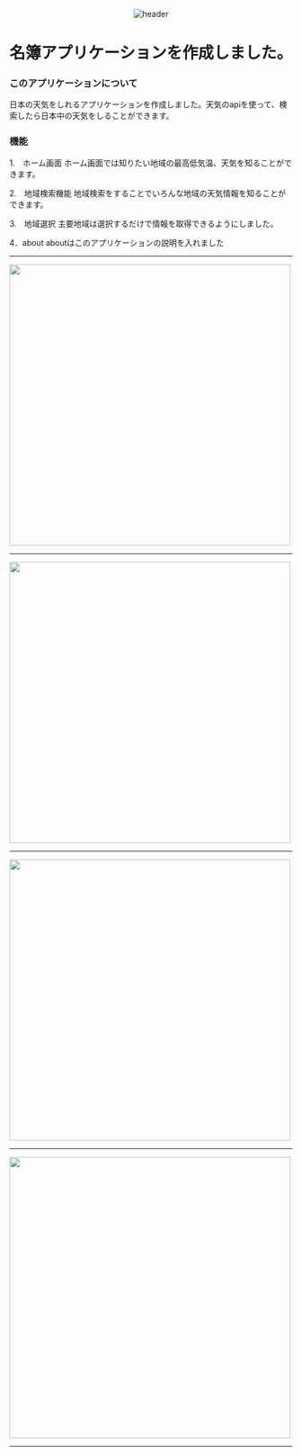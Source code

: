<div align='center'>
  
![header](https://capsule-render.vercel.app/api?type=rounded&height=300&color=gradient&text=weather%20app)
 </div>
<h1 align="center">名簿アプリケーションを作成しました。</h1>

### このアプリケーションについて
日本の天気をしれるアプリケーションを作成しました。天気のapiを使って、検索したら日本中の天気をしることができます。

### 機能
1.　ホーム画面
ホーム画面では知りたい地域の最高低気温、天気を知ることができます。

2.　地域検索機能
地域検索をすることでいろんな地域の天気情報を知ることができます。

3.　地域選択
主要地域は選択するだけで情報を取得できるようにしました。

4．about
aboutはこのアプリケーションの説明を入れました

---

<img src="images/base.png" width="500px">

---

<img src="images/input.png" width="500px">

---

<img src="images/detail.png" width="500px">

---

<img src="images/admin.png" width="500px">

---
